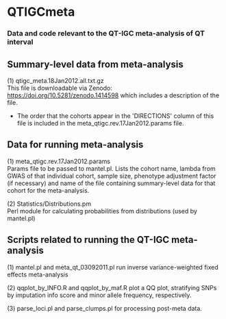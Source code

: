 # QTIGCmeta
### Data and code relevant to the QT-IGC meta-analysis of QT interval

## Summary-level data from meta-analysis

(1) qtigc_meta.18Jan2012.all.txt.gz   
This file is downloadable via Zenodo: https://doi.org/10.5281/zenodo.1414598 which includes a description of the file.
- The order that the cohorts appear in the 'DIRECTIONS' column of this file is included in the meta_qtigc.rev.17Jan2012.params file.

## Data for running meta-analysis

(1) meta_qtigc.rev.17Jan2012.params    
Params file to be passed to mantel.pl. Lists the cohort name, lambda from GWAS of that individual cohort, sample size, phenotype adjustment factor (if necessary) and name of the file containing summary-level data for that cohort for the meta-analysis.

(2) Statistics/Distributions.pm   
Perl module for calculating probabilities from distributions (used by mantel.pl)

## Scripts related to running the QT-IGC meta-analysis
(1) mantel.pl and meta_qt_03092011.pl run inverse variance-weighted fixed effects meta-analysis

(2) qqplot_by_INFO.R and qqplot_by_maf.R plot a QQ plot, stratifying SNPs by imputation info score and minor allele frequency, respectively.

(3) parse_loci.pl and parse_clumps.pl for processing post-meta data.
